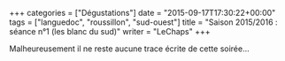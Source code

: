 +++
categories = ["Dégustations"]
date = "2015-09-17T17:30:22+00:00"
tags = ["languedoc", "roussillon", "sud-ouest"] 
title = "Saison 2015/2016 : séance n°1 (les blanc du sud)"
writer = "LeChaps"
+++

Malheureusement il ne reste aucune trace écrite de cette soirée...
